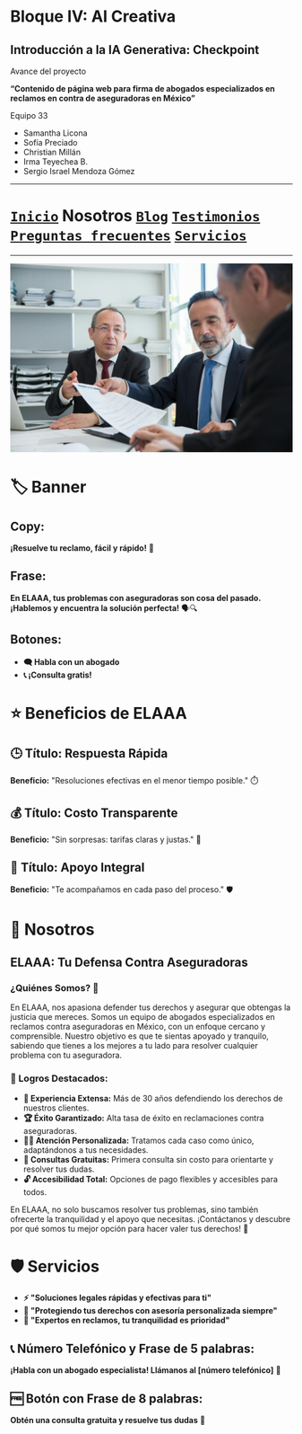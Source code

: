 # Bloque IV: AI Creativa 

## Introducción a la IA Generativa: Checkpoint 

Avance del proyecto

__“Contenido de página web para firma de abogados especializados en reclamos en contra de aseguradoras en México”__

Equipo 33

- Samantha Licona
- Sofía Preciado
- Christian Millán
- Irma Teyechea B.
- Sergio Israel Mendoza Gómez


---
# [`Inicio`](../README.md) __Nosotros__ [`Blog`](../blog/README.md) [`Testimonios`](../testimonios/README.md) [`Preguntas frecuentes`](../FQ/README.md)  [`Servicios`](../servicios/README.md)

---


![img1](../img/pexels-kampus-8428051.jpg)

# 🏷️ Banner

## Copy:
**¡Resuelve tu reclamo, fácil y rápido!** 🚀

## Frase:
**En ELAAA, tus problemas con aseguradoras son cosa del pasado. ¡Hablemos y encuentra la solución perfecta!** 🗣️🔍

## Botones:
- **🗨️ Habla con un abogado**
- **📞 ¡Consulta gratis!**

# ⭐ Beneficios de ELAAA

## 🕒 Título: Respuesta Rápida
**Beneficio:** "Resoluciones efectivas en el menor tiempo posible." ⏱️

## 💰 Título: Costo Transparente
**Beneficio:** "Sin sorpresas: tarifas claras y justas." 💸

## 🤝 Título: Apoyo Integral
**Beneficio:** "Te acompañamos en cada paso del proceso." 🛡️

# 👥 Nosotros

## ELAAA: Tu Defensa Contra Aseguradoras

### ¿Quiénes Somos? 🤔
En ELAAA, nos apasiona defender tus derechos y asegurar que obtengas la justicia que mereces. Somos un equipo de abogados especializados en reclamos contra aseguradoras en México, con un enfoque cercano y comprensible. Nuestro objetivo es que te sientas apoyado y tranquilo, sabiendo que tienes a los mejores a tu lado para resolver cualquier problema con tu aseguradora.

### 🎉 Logros Destacados:
- **🏅 Experiencia Extensa:** Más de 30 años defendiendo los derechos de nuestros clientes.
- **🏆 Éxito Garantizado:** Alta tasa de éxito en reclamaciones contra aseguradoras.
- **👨‍⚖️ Atención Personalizada:** Tratamos cada caso como único, adaptándonos a tus necesidades.
- **💬 Consultas Gratuitas:** Primera consulta sin costo para orientarte y resolver tus dudas.
- **🔓 Accesibilidad Total:** Opciones de pago flexibles y accesibles para todos.

En ELAAA, no solo buscamos resolver tus problemas, sino también ofrecerte la tranquilidad y el apoyo que necesitas. ¡Contáctanos y descubre por qué somos tu mejor opción para hacer valer tus derechos! 💪

# 🛡️ Servicios

- **⚡ "Soluciones legales rápidas y efectivas para ti"**
- **👥 "Protegiendo tus derechos con asesoría personalizada siempre"**
- **💼 "Expertos en reclamos, tu tranquilidad es prioridad"**

## 📞 Número Telefónico y Frase de 5 palabras:
**¡Habla con un abogado especialista! Llámanos al [número telefónico]** 📲

## 🆓 Botón con Frase de 8 palabras:
**Obtén una consulta gratuita y resuelve tus dudas** 🌟